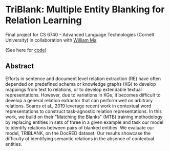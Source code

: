 # TriBlank: Multiple Entity Blanking for Relation Learning

Final project for CS 6740 - Advanced Language Technologies (Cornell University) in collaboration with [William Ma](https://github.com/whoiswillma)

(See here for [code](https://github.com/whoiswillma/TriBlank-Code))

## Abstract

Efforts in sentence and document level relation extraction (RE) have often depended on predefined schema or knowledge graphs (KG) to develop mappings from text to relations, or to develop extendable textual representations. However, due to variations in KGs, it becomes difficult to develop a general relation extractor that can perform well on arbitrary relations. Soares et al., 2019 leverage recent work in contextual word representations to construct task-agnostic relation representations. In this work, we build on their "Matching the Blanks" (MTB) training methodology by replacing entities in sets of three in a given example and task our model to identify relations between pairs of blanked entities. We evaluate our model, TRIBLANK, on the DocRED dataset. Our results showcase the difficulty of identifying semantic relations in the absence of contextual entities.
